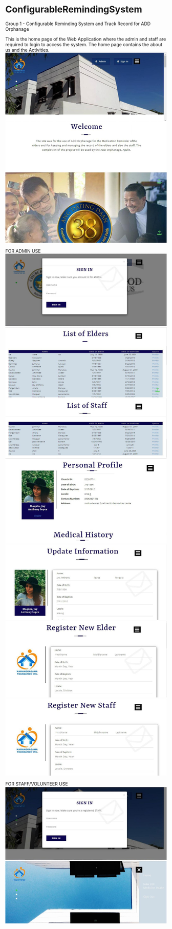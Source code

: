 # ConfigurableRemindingSystem
Group 1 - Configurable Reminding System and Track Record for ADD Orphanage

  This is the home page of the Web Application where the admin and staff are required to login to access the system. The home page contains the about us and the Activities.
<img src="screenshots/index.jpg">


FOR ADMIN USE
<img src="screenshots/signadmin.jpg">
<img src="screenshots/listOfElders.jpg">
<img src="screenshots/listOfStaff.jpg">
<img src="screenshots/persProAdm.jpg">
<img src="screenshots/UpdateInfo.jpg">
<img src="screenshots/regNewElders.jpg">
<img src="screenshots/regNewStaff.jpg">

FOR STAFF/VOLUNTEER USE
<img src="screenshots/signstaff.jpg">
<img src="screenshots/staffacc.jpg">
